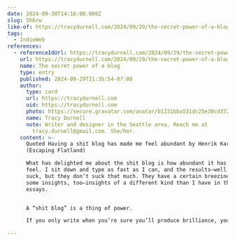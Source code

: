 ```yaml
---
date: 2024-09-30T14:16:00.000Z
slug: 5h6rw
like-of: https://tracydurnell.com/2024/09/29/the-secret-power-of-a-blog/
tags:
  - IndieWeb
references:
  - referenceIdUrl: https://tracydurnell.com/2024/09/29/the-secret-power-of-a-blog/
    url: https://tracydurnell.com/2024/09/29/the-secret-power-of-a-blog/
    name: The secret power of a blog
    type: entry
    published: 2024-09-29T21:35:54-07:00
    author:
      type: card
      url: https://tracydurnell.com
      uid: https://tracydurnell.com
      photo: https://secure.gravatar.com/avatar/b1231bba531dc25e30cd37258109de9c?s=125&d=default&r=pg
      name: Tracy Durnell
      note: Writer and designer in the Seattle area. Reach me at
        tracy.durnell@gmail.com. She/her.
    content: >-
      Quoted Having a shit blog has made me feel abundant by Henrik Karlsson
      (Escaping Flatland)

      What has delighted me about the shit blog is how abundant it has made me
      feel. I sit down and type as fast as I can, and the results—well, they
      suck, but they don’t suck that much. They have a certain breeziness and
      some insights, too—insights of a different kind than I have in the serious
      essays. 


      A “shit blog” is a thing of power.

      If you only write when you’re sure you’ll produce brilliance, you’ll neve…

---
```



